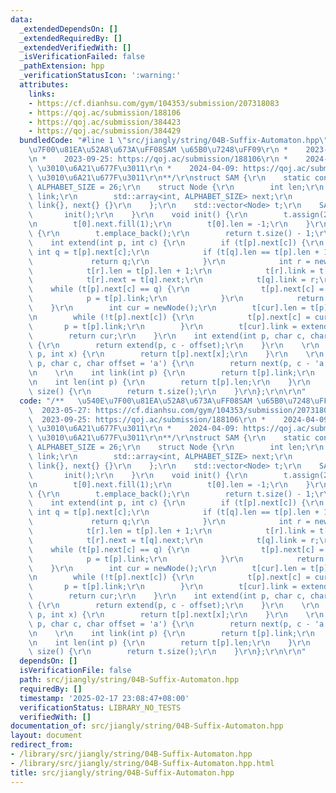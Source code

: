 ```yaml
---
data:
  _extendedDependsOn: []
  _extendedRequiredBy: []
  _extendedVerifiedWith: []
  _isVerificationFailed: false
  _pathExtension: hpp
  _verificationStatusIcon: ':warning:'
  attributes:
    links:
    - https://cf.dianhsu.com/gym/104353/submission/207318083
    - https://qoj.ac/submission/188106
    - https://qoj.ac/submission/384423
    - https://qoj.ac/submission/384429
  bundledCode: "#line 1 \"src/jiangly/string/04B-Suffix-Automaton.hpp\"\n/**   \u540E\
    \u7F00\u81EA\u52A8\u673A\uFF08SAM \u65B0\u7248\uFF09\r\n *    2023-05-27: https://cf.dianhsu.com/gym/104353/submission/207318083\r\
    \n *    2023-09-25: https://qoj.ac/submission/188106\r\n *    2024-04-09: https://qoj.ac/submission/384423\
    \ \u3010\u6A21\u677F\u3011\r\n *    2024-04-09: https://qoj.ac/submission/384429\
    \ \u3010\u6A21\u677F\u3011\r\n**/\r\nstruct SAM {\r\n    static constexpr int\
    \ ALPHABET_SIZE = 26;\r\n    struct Node {\r\n        int len;\r\n        int\
    \ link;\r\n        std::array<int, ALPHABET_SIZE> next;\r\n        Node() : len{},\
    \ link{}, next{} {}\r\n    };\r\n    std::vector<Node> t;\r\n    SAM() {\r\n \
    \       init();\r\n    }\r\n    void init() {\r\n        t.assign(2, Node());\r\
    \n        t[0].next.fill(1);\r\n        t[0].len = -1;\r\n    }\r\n    int newNode()\
    \ {\r\n        t.emplace_back();\r\n        return t.size() - 1;\r\n    }\r\n\
    \    int extend(int p, int c) {\r\n        if (t[p].next[c]) {\r\n           \
    \ int q = t[p].next[c];\r\n            if (t[q].len == t[p].len + 1) {\r\n   \
    \             return q;\r\n            }\r\n            int r = newNode();\r\n\
    \            t[r].len = t[p].len + 1;\r\n            t[r].link = t[q].link;\r\n\
    \            t[r].next = t[q].next;\r\n            t[q].link = r;\r\n        \
    \    while (t[p].next[c] == q) {\r\n                t[p].next[c] = r;\r\n    \
    \            p = t[p].link;\r\n            }\r\n            return r;\r\n    \
    \    }\r\n        int cur = newNode();\r\n        t[cur].len = t[p].len + 1;\r\
    \n        while (!t[p].next[c]) {\r\n            t[p].next[c] = cur;\r\n     \
    \       p = t[p].link;\r\n        }\r\n        t[cur].link = extend(p, c);\r\n\
    \        return cur;\r\n    }\r\n    int extend(int p, char c, char offset = 'a')\
    \ {\r\n        return extend(p, c - offset);\r\n    }\r\n    \r\n    int next(int\
    \ p, int x) {\r\n        return t[p].next[x];\r\n    }\r\n    \r\n    int next(int\
    \ p, char c, char offset = 'a') {\r\n        return next(p, c - 'a');\r\n    }\r\
    \n    \r\n    int link(int p) {\r\n        return t[p].link;\r\n    }\r\n    \r\
    \n    int len(int p) {\r\n        return t[p].len;\r\n    }\r\n    \r\n    int\
    \ size() {\r\n        return t.size();\r\n    }\r\n};\r\n\r\n"
  code: "/**   \u540E\u7F00\u81EA\u52A8\u673A\uFF08SAM \u65B0\u7248\uFF09\r\n *  \
    \  2023-05-27: https://cf.dianhsu.com/gym/104353/submission/207318083\r\n *  \
    \  2023-09-25: https://qoj.ac/submission/188106\r\n *    2024-04-09: https://qoj.ac/submission/384423\
    \ \u3010\u6A21\u677F\u3011\r\n *    2024-04-09: https://qoj.ac/submission/384429\
    \ \u3010\u6A21\u677F\u3011\r\n**/\r\nstruct SAM {\r\n    static constexpr int\
    \ ALPHABET_SIZE = 26;\r\n    struct Node {\r\n        int len;\r\n        int\
    \ link;\r\n        std::array<int, ALPHABET_SIZE> next;\r\n        Node() : len{},\
    \ link{}, next{} {}\r\n    };\r\n    std::vector<Node> t;\r\n    SAM() {\r\n \
    \       init();\r\n    }\r\n    void init() {\r\n        t.assign(2, Node());\r\
    \n        t[0].next.fill(1);\r\n        t[0].len = -1;\r\n    }\r\n    int newNode()\
    \ {\r\n        t.emplace_back();\r\n        return t.size() - 1;\r\n    }\r\n\
    \    int extend(int p, int c) {\r\n        if (t[p].next[c]) {\r\n           \
    \ int q = t[p].next[c];\r\n            if (t[q].len == t[p].len + 1) {\r\n   \
    \             return q;\r\n            }\r\n            int r = newNode();\r\n\
    \            t[r].len = t[p].len + 1;\r\n            t[r].link = t[q].link;\r\n\
    \            t[r].next = t[q].next;\r\n            t[q].link = r;\r\n        \
    \    while (t[p].next[c] == q) {\r\n                t[p].next[c] = r;\r\n    \
    \            p = t[p].link;\r\n            }\r\n            return r;\r\n    \
    \    }\r\n        int cur = newNode();\r\n        t[cur].len = t[p].len + 1;\r\
    \n        while (!t[p].next[c]) {\r\n            t[p].next[c] = cur;\r\n     \
    \       p = t[p].link;\r\n        }\r\n        t[cur].link = extend(p, c);\r\n\
    \        return cur;\r\n    }\r\n    int extend(int p, char c, char offset = 'a')\
    \ {\r\n        return extend(p, c - offset);\r\n    }\r\n    \r\n    int next(int\
    \ p, int x) {\r\n        return t[p].next[x];\r\n    }\r\n    \r\n    int next(int\
    \ p, char c, char offset = 'a') {\r\n        return next(p, c - 'a');\r\n    }\r\
    \n    \r\n    int link(int p) {\r\n        return t[p].link;\r\n    }\r\n    \r\
    \n    int len(int p) {\r\n        return t[p].len;\r\n    }\r\n    \r\n    int\
    \ size() {\r\n        return t.size();\r\n    }\r\n};\r\n\r\n"
  dependsOn: []
  isVerificationFile: false
  path: src/jiangly/string/04B-Suffix-Automaton.hpp
  requiredBy: []
  timestamp: '2025-02-17 23:08:47+08:00'
  verificationStatus: LIBRARY_NO_TESTS
  verifiedWith: []
documentation_of: src/jiangly/string/04B-Suffix-Automaton.hpp
layout: document
redirect_from:
- /library/src/jiangly/string/04B-Suffix-Automaton.hpp
- /library/src/jiangly/string/04B-Suffix-Automaton.hpp.html
title: src/jiangly/string/04B-Suffix-Automaton.hpp
---
```

